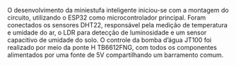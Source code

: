 O desenvolvimento da miniestufa inteligente iniciou-se com a montagem do circuito, utilizando o ESP32 como microcontrolador principal. Foram conectados os sensores DHT22, responsável pela medição de temperatura e umidade do ar, o LDR para detecção de luminosidade e um sensor capacitivo de umidade do solo. O controle da bomba d’água JT100 foi realizado por meio da ponte H TB6612FNG, com todos os componentes alimentados por uma fonte de 5V compartilhando um barramento comum.
